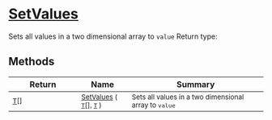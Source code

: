 # [SetValues](./ArrayExtension-100663386.md)

Sets all values in a two dimensional array to `value`
Return type:
## Methods

| Return | Name | Summary | 
| --- | --- | --- | 
| <sub>[T](./ArrayExtension-100663386.md)[]</sub><img width=200/>| <sub>[SetValues](./ArrayExtension-100663386.md) ( [`T`](./ArrayExtension-100663386.md)[], [`T`](./ArrayExtension-100663386.md) )</sub>| <sub>Sets all values in a two dimensional array to `value`</sub><img width=200/>| <br>


